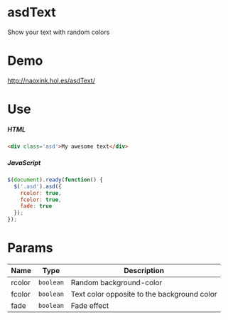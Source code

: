 asdText
=======

Show your text with random colors

Demo
===
http://naoxink.hol.es/asdText/

Use
===

##### HTML
```html
<div class='asd'>My awesome text</div>
```
##### JavaScript
```javascript
$(document).ready(function() {
  $('.asd').asd({
    rcolor: true,
    fcolor: true,
    fade: true
  });
});
```

Params
======

| Name | Type | Description |
| --- | --- | --- |
| rcolor | `boolean` | Random background-color |
| fcolor | `boolean` | Text color opposite to the background color |
| fade | `boolean` | Fade effect |
